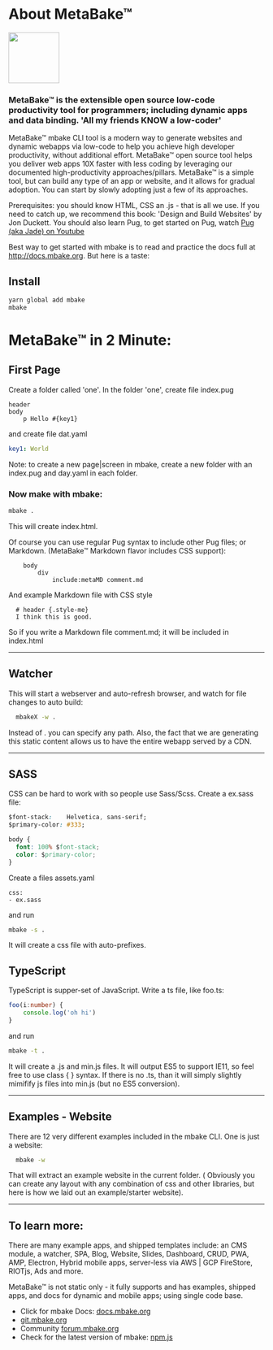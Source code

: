 
# About MetaBake&trade;

<img src="http://metabake.github.io/MetaBake-Docs/logo.jpg" width="100">

### MetaBake&trade; is the extensible open source low-code productivity tool for programmers; including dynamic apps and data binding. 'All my friends KNOW a low-coder'

MetaBake&trade; mbake CLI tool is a modern way to generate websites and dynamic webapps via low-code to help you achieve high developer productivity, without additional effort. MetaBake&trade; open source tool helps you deliver web apps 10X faster with less coding by leveraging our documented high-productivity approaches/pillars. MetaBake&trade; is a simple tool, but can build any type of an app or website, and it allows for gradual adoption. You can start by slowly adopting just a few of its approaches. 

Prerequisites: you should know HTML, CSS an .js - that is all we use. If you need to catch up, we recommend this book: 'Design and Build Websites' by Jon Duckett. You should also learn Pug, to get started on Pug, watch [Pug (aka Jade) on Youtube](http://youtube.com/watch?v=wzAWI9h3q18)

Best way to get started with mbake is to read and practice the docs full at http://docs.mbake.org. But here is a taste:


## Install

```sh
yarn global add mbake
mbake
```

# MetaBake&trade; in 2 Minute:

## First Page

Create a folder called 'one'.
In the folder 'one', create file index.pug
```pug
header
body
    p Hello #{key1}
```
and create file dat.yaml
```yaml
key1: World
```

Note: to create a new page|screen in mbake, create a new folder with an index.pug and day.yaml in each folder.

### Now make with mbake:

```sh
mbake .
```

This will create index.html. 

Of course you can use regular Pug syntax to include other Pug files; or Markdown. (MetaBake&trade; Markdown flavor includes CSS support):
```pug
    body
        div
            include:metaMD comment.md
```

And example Markdown file with CSS style
```
  # header {.style-me}
  I think this is good.
```

So if you write a Markdown file comment.md; it will be included in index.html

---

## Watcher

This will start a webserver and auto-refresh browser, and watch for file changes to auto build:

```sh
  mbakeX -w .
```

Instead of . you can specify any path.
Also, the fact that we are generating this static content allows us to have the entire webapp served by a CDN. 

---

## SASS

CSS can be hard to work with so people use Sass/Scss. Create a ex.sass file:
```css
$font-stack:    Helvetica, sans-serif;
$primary-color: #333;

body {
  font: 100% $font-stack;
  color: $primary-color;
}
```

Create a files assets.yaml 
```
css:
- ex.sass
```

and run
```sh
mbake -s .
```
It will create a css file with auto-prefixes.


## TypeScript

TypeScript is supper-set of JavaScript. Write a ts file, like foo.ts:
```ts
foo(i:number) {
    console.log('oh hi')
}
```
and run
```sh
mbake -t .
```
It will create a .js and min.js files. It will output ES5 to support IE11, so feel free to use class { } syntax. 
If there is no .ts, than it will simply slightly mimifify js files into min.js (but no ES5 conversion).

----

## Examples - Website

There are 12 very different examples included in the mbake CLI. One is just a website:

```sh
  mbake -w
```
That will extract an example website in the current folder. ( Obviously you can create any layout with any combination of css and other libraries, but here is how we laid out an example/starter website). 

---

## To learn more:

There are many example apps, and shipped templates include: an CMS module, a watcher, SPA, Blog, Website, Slides, Dashboard, CRUD, PWA, AMP, Electron, Hybrid mobile apps, server-less via AWS | GCP FireStore, RIOTjs, Ads and more. 

MetaBake&trade; is not static only - it fully supports and has examples, shipped apps, and docs for dynamic and mobile apps; using single code base.

- Click for mbake Docs: [docs.mbake.org](http://docs.mbake.org)
- [git.mbake.org](http://git.mbake.org)
- Community [forum.mbake.org](http://forum.mbake.org)
- Check for the latest version of mbake: [npm.js](http://npmjs.com/package/mbake)
